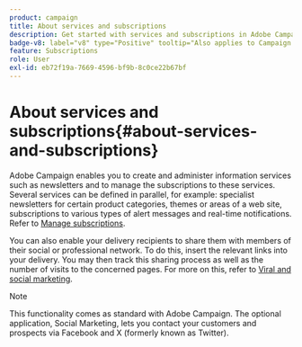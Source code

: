 ```yaml
---
product: campaign
title: About services and subscriptions
description: Get started with services and subscriptions in Adobe Campaign
badge-v8: label="v8" type="Positive" tooltip="Also applies to Campaign v8"
feature: Subscriptions
role: User
exl-id: eb72f19a-7669-4596-bf9b-8c0ce22b67bf
---
```

# About services and subscriptions{#about-services-and-subscriptions}

Adobe Campaign enables you to create and administer information services such as newsletters and to manage the subscriptions to these services. Several services can be defined in parallel, for example: specialist newsletters for certain product categories, themes or areas of a web site, subscriptions to various types of alert messages and real-time notifications. Refer to [Manage subscriptions](managing-subscriptions.md).

You can also enable your delivery recipients to share them with members of their social or professional network. To do this, insert the relevant links into your delivery. You may then track this sharing process as well as the number of visits to the concerned pages. For more on this, refer to [Viral and social marketing](viral-and-social-marketing.md).

>[!NOTE]
>
>This functionality comes as standard with Adobe Campaign. The optional application, Social Marketing, lets you contact your customers and prospects via Facebook and X (formerly known as Twitter).
